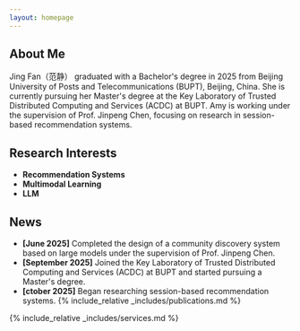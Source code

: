 ```yaml
---
layout: homepage
---
```


## About Me

Jing Fan（范静） graduated with a Bachelor's degree in 2025 from Beijing University of Posts and Telecommunications (BUPT), Beijing, China. She is currently pursuing her Master's degree at the Key Laboratory of Trusted Distributed Computing and Services (ACDC) at BUPT. Amy is working under the supervision of Prof. Jinpeng Chen, focusing on research in session-based recommendation systems.


## Research Interests

- **Recommendation Systems** 
- **Multimodal Learning**
- **LLM**

## News

- **[June 2025]** Completed the design of a community discovery system based on large models under the supervision of Prof. Jinpeng Chen.
- **[September 2025]** Joined the Key Laboratory of Trusted Distributed Computing and Services (ACDC) at BUPT and started pursuing a Master's degree.
- **[ctober 2025]** Began researching session-based recommendation systems.
{% include_relative _includes/publications.md %}

{% include_relative _includes/services.md %}

